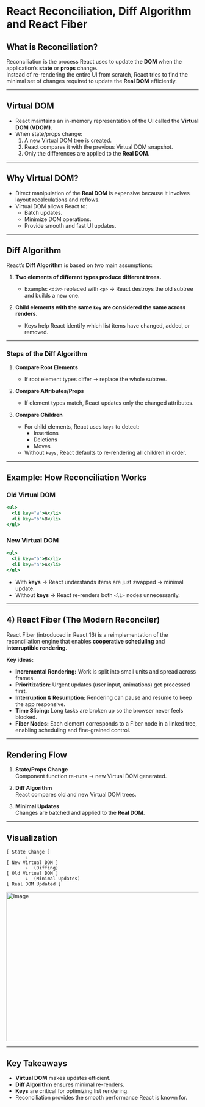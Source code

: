 # React Reconciliation, Diff Algorithm and React Fiber

## What is Reconciliation?

Reconciliation is the process React uses to update the **DOM** when the application’s **state** or **props** change.  
Instead of re-rendering the entire UI from scratch, React tries to find the minimal set of changes required to update the **Real DOM** efficiently.

---

## Virtual DOM

- React maintains an in-memory representation of the UI called the **Virtual DOM (VDOM)**.
- When state/props change:
  1. A new Virtual DOM tree is created.
  2. React compares it with the previous Virtual DOM snapshot.
  3. Only the differences are applied to the **Real DOM**.

---

## Why Virtual DOM?

- Direct manipulation of the **Real DOM** is expensive because it involves layout recalculations and reflows.
- Virtual DOM allows React to:
  - Batch updates.
  - Minimize DOM operations.
  - Provide smooth and fast UI updates.

---

## Diff Algorithm

React’s **Diff Algorithm** is based on two main assumptions:

1. **Two elements of different types produce different trees.**
   - Example: `<div>` replaced with `<p>` → React destroys the old subtree and builds a new one.

2. **Child elements with the same `key` are considered the same across renders.**
   - Keys help React identify which list items have changed, added, or removed.

---

### Steps of the Diff Algorithm

1. **Compare Root Elements**
   - If root element types differ → replace the whole subtree.

2. **Compare Attributes/Props**
   - If element types match, React updates only the changed attributes.

3. **Compare Children**
   - For child elements, React uses `keys` to detect:
     - Insertions
     - Deletions
     - Moves
   - Without `keys`, React defaults to re-rendering all children in order.

---

## Example: How Reconciliation Works

### Old Virtual DOM
```jsx
<ul>
  <li key="a">A</li>
  <li key="b">B</li>
</ul>
```

### New Virtual DOM
```jsx
<ul>
  <li key="b">B</li>
  <li key="a">A</li>
</ul>
```

- With **keys** → React understands items are just swapped → minimal update.  
- Without **keys** → React re-renders both `<li>` nodes unnecessarily.

---

## 4) React Fiber (The Modern Reconciler)
React Fiber (introduced in React 16) is a reimplementation of the reconciliation engine that enables **cooperative scheduling** and **interruptible rendering**.

**Key ideas:**
- **Incremental Rendering:** Work is split into small units and spread across frames.
- **Prioritization:** Urgent updates (user input, animations) get processed first.
- **Interruption & Resumption:** Rendering can pause and resume to keep the app responsive.
- **Time Slicing:** Long tasks are broken up so the browser never feels blocked.
- **Fiber Nodes:** Each element corresponds to a Fiber node in a linked tree, enabling scheduling and fine-grained control.

---

## Rendering Flow

1. **State/Props Change**  
   Component function re-runs → new Virtual DOM generated.

2. **Diff Algorithm**  
   React compares old and new Virtual DOM trees.

3. **Minimal Updates**  
   Changes are batched and applied to the **Real DOM**.

---

## Visualization

```
[ State Change ] 
       ↓
[ New Virtual DOM ] 
       ↓  (Diffing)
[ Old Virtual DOM ]
       ↓  (Minimal Updates)
[ Real DOM Updated ]
```

<img width="990" height="390" alt="Image" src="https://github.com/user-attachments/assets/5ee8af45-7d68-42fa-af75-922a768d259b" />

---

## Key Takeaways

- **Virtual DOM** makes updates efficient.
- **Diff Algorithm** ensures minimal re-renders.
- **Keys** are critical for optimizing list rendering.
- Reconciliation provides the smooth performance React is known for.
